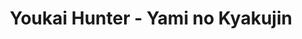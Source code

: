 --- 
title: "Youkai Hunter - Yami no Kyakujin"
publishdate: "2019-6-6T16:48:46+02:00"
src: "https://365manga.net/manga/youkai-hunter-yami-no-kyakujin"
image: "https://data.365manga.net/images/thumbnails/16157-youkai-hunter-yami-no-kyakujin.jpg"
description: "Hieda-sensei is a professor of archeology, with a fervent belief in the existence and power of supernatural creatures like gods and demons. Since he can't prove anything, his belief has earned him the mocking nickname 'Youkai Hunter' from his colleagues. One day, two men from Ootori-chou come to visit him. They're planning to promote tourism by reviving their town's old, traditional 'Demon Festival,' which has been discontinued for the past…"
---